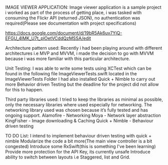 IMAGE VIEWER APPLICATION:
Image viewer application is a sample project i worked as part of the process of getting place, i was tasked with consuming the Flickr API (returned JSON), no authentication was required(Please see documentation with project specifications)

https://docs.google.com/document/d/19bR5Ak6uv7YjQ-EFGU_4IMK_U7t_plOetVCddQzMSSA/edit

Architecture pattern used:
Recently i had been playing around with different architectures i.e MVP and MVVM, i made the decision to go with MVVM because i was more familiar with this particular architecture.

Unit Testing:
I was able to write some tests using XCTest which can be found in the following file
ImageViewerTests.swift located in the ImageViewerTests Folder
I had also installed Quick + Nimble to carry out more Behavior driven Testing but the deadline for the project did not allow for this to happen.

Third party libraries used:
I tried to keep the libraries as minimal as possible, only the necessary libraries where used especially for networking. The networking library used was chosen because it’s fully tested and has ongoing support.
Alamofire -  Networking
Moya - Network layer abstraction
KingFisher - Image downloading & Caching
Quick + Nimble - Behaviour driven testing




TO DO List:
I intend to implement behaviour driven testing with quick + nimble
Modularize the code a bit more(The main view controller is a bit congested)
Introduce some RxSwift(this is something I've been learning)
Provide more protection for the API Key, its currently unsafe
Introduce ability to switch between layouts i.e Staggered, list and Grid.


